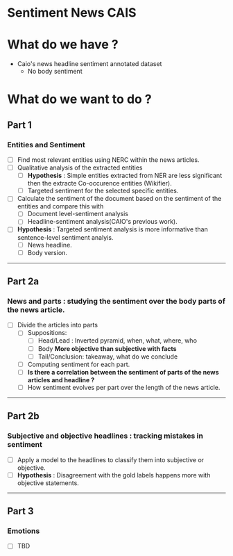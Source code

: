 # Sentiment News CAIS 


# What do we have ?
- Caio's news headline sentiment annotated dataset
  - No body sentiment

# What do we want to do ?
## Part 1 
### Entities and Sentiment
- [ ] Find most relevant entities using NERC within the news articles.
- [ ] Qualitative analysis of the extracted entities
  - [ ] **Hypothesis** : Simple entities extracted from NER are less significant then the extracte Co-occurence entities (Wikifier).
  - [ ] Targeted sentiment for the selected specific entities.
- [ ] Calculate the sentiment of the document based on the sentiment of the entities and compare this with
  - [ ] Document level-sentiment analysis
  - [ ] Headline-sentiment analysis(CAIO's previous work).
- [ ] **Hypothesis** : Targeted sentiment analysis is more informative than sentence-level sentiment analyis.
  - [ ] News headline.
  - [ ] Body version.
---
## Part 2a
### News and parts : studying the sentiment over the body parts of the news article.
- [ ] Divide the articles into parts
  - [ ] Suppositions:
    - [ ] Head/Lead : Inverted pyramid, when, what, where, who
    - [ ] Body **More objective than subjective with facts**
    - [ ] Tail/Conclusion: takeaway, what do we conclude
  - [ ] Computing sentiment for each part.
  - [ ] **Is there a correlation between the sentiment of parts of the news articles and headline ?**
  - [ ] How sentiment evolves per part over the length of the news article.
---
## Part 2b
### Subjective and objective headlines : tracking mistakes in sentiment
- [ ] Apply a model to the headlines to classify them into subjective or objective.
- [ ] **Hypothesis** : Disagreement with the gold labels happens more with objective statements.

---
## Part 3
### Emotions
- [ ] TBD
